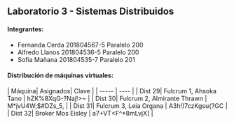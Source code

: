 ## Laboratorio 3 - Sistemas Distribuidos

#### Integrantes:

- Fernanda Cerda 201804567-5 Paralelo 200
- Alfredo Llanos 201804536-5 Paralelo 200
- Sofia Mañana 201804535-7 Paralelo 201


#### Distribución de máquinas virtuales: 
| Máquina| Asignados| Clave |
| ----- | ---- |
| Dist 29| Fulcrum 1, Ahsoka Tano | hZK%8XqG-?Naj!>~ |
| Dist 30| Fulcrum 2, Almirante Thrawn | M*jvU4W;$#DZs_5, |
| Dist 31| Fulcrum 3, Leia Organa | A3h!)7czKgsu{?GC |
| Dist 32| Broker Mos Eisley | a7+VT<F^*8mLvjX]  |
